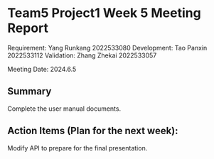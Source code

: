 # Team5 Project1 Week 5 Meeting Report

Requirement: Yang Runkang 2022533080
Development: Tao Panxin 2022533112
Validation: Zhang Zhekai 2022533057

Meeting Date:  2024.6.5

## Summary

Complete the user manual documents.

## Action Items (Plan for the next week):

Modify API to prepare for the final presentation.
